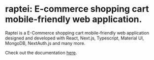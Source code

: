 # raptei: E-commerce shopping cart mobile-friendly web application.

Raptei is a E-Commerce shopping cart mobile-friendly web application designed and developed with React, Next.js, Typescript, Material UI, MongoDB, NextAuth.js and many more.

Check out the documentation [here](https://github.com/balajihambeere/raptei/wiki).
